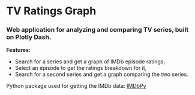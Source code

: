# TV Ratings Graph
### Web application for analyzing and comparing TV series, built on Plotly Dash.

**Features:**
* Search for a series and get a graph of IMDb episode ratings,
* Select an episode to get the ratings breakdown for it,
* Search for a second series and get a graph comparing the two series.

Python package used for getting the IMDb data: [IMDbPy](http://imdbpy.github.io)
